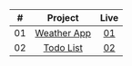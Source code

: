 |  #  |               Project                |                                     Live                                      |
| :-: | :----------------------------------: | :---------------------------------------------------------------------------: |
| 01  | [Weather App](./Project/weather-app) | [01](https://645106221e40775696331e1a--reliable-sunburst-c2acfd.netlify.app/) |
| 02  |  [Todo List](./Project/todo-list/)   |  [02](https://6451048de0e24159042e68fe--dulcet-vacherin-b149fb.netlify.app/)  |
